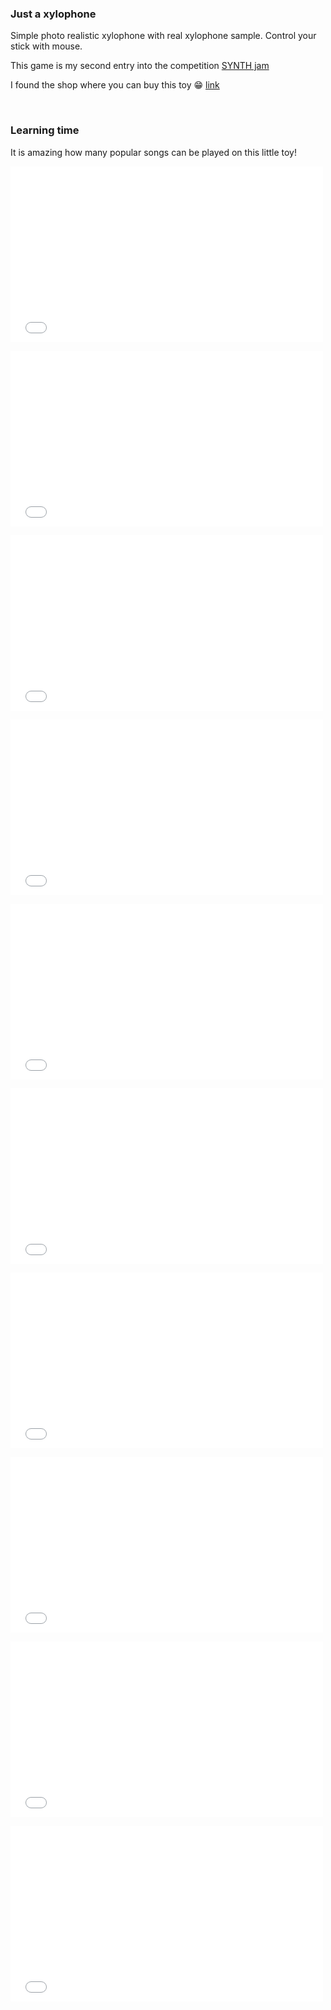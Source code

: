 <h3>Just a xylophone</h3>
<p>Simple photo realistic xylophone with real xylophone sample. Control your stick with mouse.</p>
<p>This game is my second entry into the competition <a href="https://itch.io/jam/synth-jam" target="_blank">SYNTH jam</a></p>
<p>I found the shop where you can buy this toy 😁 <a href="https://www.jumia.com.ng/generic-8-keys-compact-size-xylophone-glockenspiel-with-wooden-mallets-percussion-musical-instrument-toy-gift-for-kids-children-264132380.html" target="_blank">link</a><br></p>
<p><br></p>
<h3>Learning time</h3>
<p>It is amazing how many popular songs can be played on this little toy!</p>
<p></p>
<div class="video-container"><iframe width="500" height="281" src="//www.youtube.com/embed/kJURNZZulik" frameborder="0" allowfullscreen=""></iframe></div>
<p></p>
<div class="video-container"><iframe width="500" height="281" src="//www.youtube.com/embed/J1RmNPH9v3s" frameborder="0" allowfullscreen=""></iframe></div>
<p></p>
<div class="video-container"><iframe width="500" height="281" src="//www.youtube.com/embed/k9JC3m418_0" frameborder="0" allowfullscreen=""></iframe></div>
<p></p>
<div class="video-container"><iframe width="500" height="281" src="//www.youtube.com/embed/Ejr1MS_UsnQ" frameborder="0" allowfullscreen=""></iframe></div>
<p></p>
<div class="video-container"><iframe width="500" height="281" src="//www.youtube.com/embed/Gg_RzBVPTDE" frameborder="0" allowfullscreen=""></iframe></div>
<p></p>
<div class="video-container"><iframe width="500" height="281" src="//www.youtube.com/embed/r3vOjpxV0z4" frameborder="0" allowfullscreen=""></iframe></div>
<p></p>
<div class="video-container"><iframe width="500" height="281" src="//www.youtube.com/embed/N18j04Go22M" frameborder="0" allowfullscreen=""></iframe></div>
<p></p>
<div class="video-container"><iframe width="500" height="281" src="//www.youtube.com/embed/CnJDy5r_caM" frameborder="0" allowfullscreen=""></iframe></div>
<p></p>
<div class="video-container"><iframe width="500" height="281" src="//www.youtube.com/embed/4zx7IhO7jOM" frameborder="0" allowfullscreen=""></iframe></div>
<p></p>
<div class="video-container"><iframe width="500" height="281" src="//www.youtube.com/embed/qsYCyJ4KRY8" frameborder="0" allowfullscreen=""></iframe></div>
<p></p>